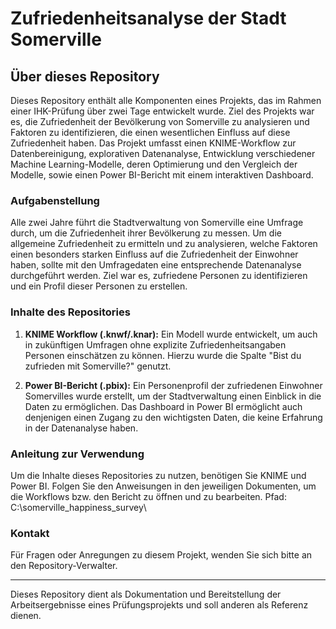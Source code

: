 # Zufriedenheitsanalyse der Stadt Somerville

## Über dieses Repository

Dieses Repository enthält alle Komponenten eines Projekts, das im Rahmen einer IHK-Prüfung über zwei Tage entwickelt wurde. Ziel des Projekts war es, die Zufriedenheit der Bevölkerung von Somerville zu analysieren und Faktoren zu identifizieren, 
die einen wesentlichen Einfluss auf diese Zufriedenheit haben. Das Projekt umfasst einen KNIME-Workflow zur Datenbereinigung, explorativen Datenanalyse, Entwicklung verschiedener Machine Learning-Modelle, deren Optimierung und den Vergleich der Modelle, 
sowie einen Power BI-Bericht mit einem interaktiven Dashboard.

### Aufgabenstellung

Alle zwei Jahre führt die Stadtverwaltung von Somerville eine Umfrage durch, um die Zufriedenheit ihrer Bevölkerung zu messen. Um die allgemeine Zufriedenheit zu ermitteln und zu analysieren, welche Faktoren einen besonders starken Einfluss auf die 
Zufriedenheit der Einwohner haben, sollte mit den Umfragedaten eine entsprechende Datenanalyse durchgeführt werden. Ziel war es, zufriedene Personen zu identifizieren und ein Profil dieser Personen zu erstellen.

### Inhalte des Repositories

1. **KNIME Workflow (.knwf/.knar):** Ein Modell wurde entwickelt, um auch in zukünftigen Umfragen ohne explizite Zufriedenheitsangaben Personen einschätzen zu können. Hierzu wurde die Spalte "Bist du zufrieden mit Somerville?" genutzt.

2. **Power BI-Bericht (.pbix):** Ein Personenprofil der zufriedenen Einwohner Somervilles wurde erstellt, um der Stadtverwaltung einen Einblick in die Daten zu ermöglichen. 
                                 Das Dashboard in Power BI ermöglicht auch denjenigen einen Zugang zu den wichtigsten Daten, die keine Erfahrung in der Datenanalyse haben.

### Anleitung zur Verwendung

Um die Inhalte dieses Repositories zu nutzen, benötigen Sie KNIME und Power BI. Folgen Sie den Anweisungen in den jeweiligen Dokumenten, um die Workflows bzw. den Bericht zu öffnen und zu bearbeiten.
Pfad: C:\somerville_happiness_survey\

### Kontakt

Für Fragen oder Anregungen zu diesem Projekt, wenden Sie sich bitte an den Repository-Verwalter.

---

Dieses Repository dient als Dokumentation und Bereitstellung der Arbeitsergebnisse eines Prüfungsprojekts und soll anderen als Referenz dienen.
